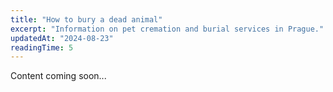 ```yaml
---
title: "How to bury a dead animal"
excerpt: "Information on pet cremation and burial services in Prague."
updatedAt: "2024-08-23"
readingTime: 5
---
```


Content coming soon...
